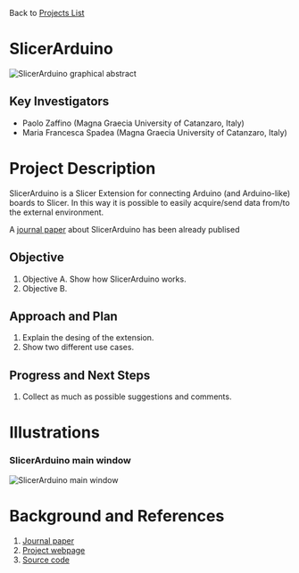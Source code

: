 Back to [Projects List](../../README.md#ProjectsList)

# SlicerArduino

![SlicerArduino graphical abstract](https://www.mdpi.com/bioengineering/bioengineering-07-00109/article_deploy/html/images/bioengineering-07-00109-ag.png)

## Key Investigators

- Paolo Zaffino (Magna Graecia University of Catanzaro, Italy)
- Maria Francesca Spadea (Magna Graecia University of Catanzaro, Italy)

# Project Description

SlicerArduino is a Slicer Extension for connecting Arduino (and Arduino-like) boards to Slicer.
In this way it is possible to easily acquire/send data from/to the external environment.

A [journal paper](https://www.mdpi.com/2306-5354/7/3/109) about SlicerArduino has been already publised

<!-- Add a short paragraph describing the project. -->

## Objective

<!-- Describe here WHAT you would like to achieve (what you will have as end result). -->

1. Objective A. Show how SlicerArduino works.
1. Objective B.

## Approach and Plan

<!-- Describe here HOW you would like to achieve the objectives stated above. -->

1. Explain the desing of the extension.
1. Show two different use cases.

## Progress and Next Steps

<!-- Update this section as you make progress, describing of what you have ACTUALLY DONE. If there are specific steps that you could not complete then you can describe them here, too. -->

1. Collect as much as possible suggestions and comments.

# Illustrations

### SlicerArduino main window

![SlicerArduino main window](https://www.mdpi.com/bioengineering/bioengineering-07-00109/article_deploy/html/images/bioengineering-07-00109-g002.png)

<!-- Add pictures and links to videos that demonstrate what has been accomplished.
![Description of picture](Example2.jpg)
![Some more images](Example2.jpg)
-->

# Background and References

1. [Journal paper](https://www.mdpi.com/2306-5354/7/3/109)
1. [Project webpage](https://pzaffino.github.io/SlicerArduinoController/)
1. [Source code](https://github.com/pzaffino/SlicerArduinoController)

<!-- If you developed any software, include link to the source code repository. If possible, also add links to sample data, and to any relevant publications. -->
